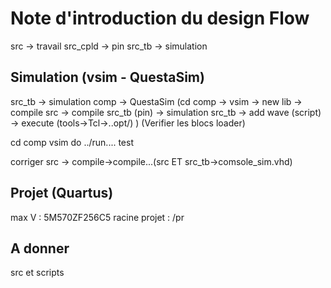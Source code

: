 # Note d'introduction du design Flow

src       ->  travail
src_cpld  ->  pin
src_tb    ->  simulation

## Simulation (vsim - QuestaSim)
src_tb    ->  simulation
comp      -> QuestaSim (cd comp -> vsim -> new lib -> compile src -> compile src_tb (pin) -> simulation src_tb -> add wave (script) -> execute (tools->Tcl->..opt/) )
(Verifier les blocs loader)

cd comp
vsim
do ../run....
test

corriger src -> compile->compile...(src ET src_tb->comsole_sim.vhd)


## Projet (Quartus)
max V : 		5M570ZF256C5
racine projet : /pr

## A donner
src et scripts
